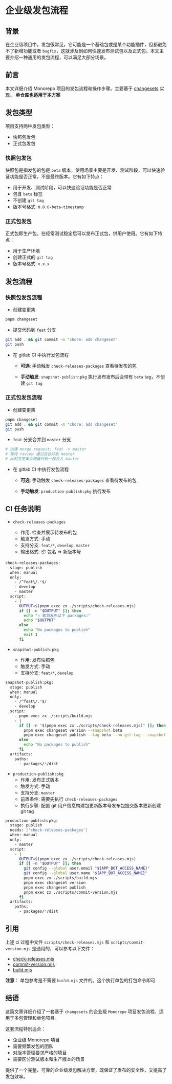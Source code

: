 # 企业级发包流程

## 背景

在企业级项目中，发包很常见，它可能是一个基础包或是某个功能插件，但都避免不了新增功能或者 `bugfix`，这就涉及到如何快速发布测试包以及正式包。本文主要介绍一种通用的发包流程，可以满足大部分场景。

## 前言

本文详细介绍 Monorepo 项目的发包流程和操作步骤。主要基于 [changesets](https://github.com/changesets/changesets) 实现。
**单仓库也适用于本方案**

## 发包类型

项目支持两种发包类型：

- 快照包发包
- 正式包发包

### 快照包发包

快照包是指发包的包是 `beta` 版本，使用场景主要是开发、测试阶段，可以快速验证功能是否正常，不是最终版本。它有如下特点：

- 用于开发、测试阶段，可以快速验证功能是否正常
- 包含 `beta` 标签
- 不创建 `git tag`
- 版本号格式: `0.0.0-beta-timestamp`

### 正式包发包

正式包即生产包，在经常测试稳定后可以发布正式包，供用户使用。它有如下特点：

- 用于生产环境
- 创建正式的 `git tag`
- 版本号格式: `x.x.x`

## 发包流程

### 快照包发包流程

- 创建变更集

```bash
pnpm changeset
```

- 提交代码到 `feat` 分支

```bash
git add . && git commit -m "chore: add changeset"
git push
```

- 在 gitlab CI 中执行发包流程

  - **可选**: 手动触发 `check-releases-packages` 查看待发布的包

  - **手动触发**: `snapshot-publish:pkg` 执行发布发布后会带有 `beta` tag，不创建 `git tag`

### 正式包发包流程

- 创建变更集

```bash
pnpm changeset
git add . && git commit -m "chore: add changeset"
git push

```

- `feat` 分支合并到 `master` 分支

```bash
# 创建 merge request: feat -> master
# 等待 review 通过后合并到 master
# 此时变更集会随着代码一起合入 master
```

- 在 gitlab CI 中执行发包流程

  - **可选**: 手动触发 `check-releases-packages` 查看待发布的包

  - **手动触发**: `production-publish:pkg` 执行发布

## CI 任务说明

- `check-releases-packages`

  - 作用: 检查并展示待发布的包
  - 触发方式: 手动
  - 支持分支: `feat/*`, `develop`, `master`
  - 输出格式: 📦 包名 => 新版本号

```bash
check-releases-packages:
  stage: publish
  when: manual
  only:
    - /^feat\/.*$/
    - develop
    - master
  script:
    - |
      OUTPUT=$(pnpm exec zx ./scripts/check-releases.mjs)
      if [[ -n "$OUTPUT" ]]; then
        echo "⭐️ 即将发布以下 packages:"
        echo "$OUTPUT"
      else
        echo "No packages to publish"
        exit 1
      fi
```

- `snapshot-publish:pkg`

  - 作用: 发布快照包
  - 触发方式: 手动
  - 支持分支: `feat/*`, `develop`

```bash
snapshot-publish:pkg:
  stage: publish
  when: manual
  only:
    - /^feat\/.*$/
    - develop
  script:
    - pnpm exec zx ./scripts/build.mjs
    - |
      if [[ -n "$(pnpm exec zx ./scripts/check-releases.mjs)" ]]; then
        pnpm exec changeset version --snapshot beta
        pnpm exec changeset publish --tag beta --no-git-tag --snapshot
      else
        echo "No packages to publish"
      fi
  artifacts:
    paths:
      - packages/*/dist
```

- `production-publish:pkg`
  - 作用: 发布正式版本
  - 触发方式: 手动
  - 支持分支: `master`
  - 前置条件: 需要先执行 `check-releases-packages`
  - 执行步骤: 配置 git 用户信息构建包更新版本号发布包提交版本更新创建 git tag

```bash
production-publish:pkg:
  stage: publish
  needs: ['check-releases-packages']
  when: manual
  only:
    - master
  script:
    - |
      OUTPUT=$(pnpm exec zx ./scripts/check-releases.mjs)
      if [[ -n "$OUTPUT" ]]; then
        git config --global user.email "${APP_BOT_ACCESS_NAME}"
        git config --global user.name "${APP_BOT_ACCESS_NAME}"
        pnpm exec zx ./scripts/build.mjs
        pnpm exec changeset version
        pnpm exec changeset publish
        pnpm exec zx ./scripts/commit-version.mjs
      fi
  artifacts:
    paths:
      - packages/*/dist
```

## 引用

上述 ci 过程中文件 `scripts/check-releases.mjs` 和 `scripts/commit-version.mjs` 是通用的，可以参考以下文件：

- [check-releases.mjs](https://github.com/coderyyx/base-monorepo/tree/main/scripts/check-releases.mjs)
- [commit-version.mjs](https://github.com/coderyyx/base-monorepo/tree/main/scripts/commit-version.mjs)
- [build.mjs](https://github.com/coderyyx/base-monorepo/tree/main/scripts/build.mjs)

**注意**： 单包参考是不需要 `build.mjs` 文件的。这个执行单包的打包命令即可

## 结语

这篇文章详细介绍了一套基于 `changesets` 的企业级 `Monorepo` 项目发包流程，适用于多包管理和单包项目。

这套流程特别适合：

- 企业级 Monorepo 项目
- 需要频繁发包的团队
- 对版本管理要求严格的项目
- 需要区分测试版本和生产版本的场景

提供了一个完整、可靠的企业级发包解决方案，既保证了发布的安全性，又提高了发包效率。
